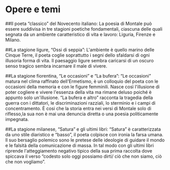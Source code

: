 # Opere e temi

##Il poeta “classico” del Novecento italiano:
La poesia di Montale può essere suddivisa in tre stagioni poetiche fondamentali, ciascuna delle quali segnata da un ambiente caratteristico di vita e lavoro: Liguria, Firenze e Milano.

##La stagione ligure, “Ossi di seppia”:
L'ambiente è quello marino delle Cinque Terre, il poeta coglie soprattutto i segni dello sfaldarsi di ogni illusoria forma di vita. Il paesaggio ligure sembra caricarsi di un oscuro senso tragico sembra incarnare il male di vivere.

##La stagione fiorentina, “Le occasioni” e “La bufera”:
“Le occasioni” matura nel clima raffinato dell'Ermetismo, è un colloquio del poeta con le occasioni della memoria e con le figure femminili. Nasce così l'illusione di poter cogliere e vivere l'essenza della vita ma rimane deluso poiché è appunto solo un'illusione. “La bufera e altro” racconta la tragedia della guerra con i dittatori, le discriminazioni razziali, lo sterminio e i campi di concentramento. È cosi che la storia entra nei versi di Montale solo di riflesso,la sua non è mai una denuncia diretta o una poesia politicamente impegnata.

##La stagione milanese, “Satura” e gli ultimi libri:
“Satura” è caratterizzata da uno stile diaristico e “basso”, il poeta colpisce con ironia la farsa umana. Il suo bersaglio polemico sono le pretese delle ideologie di guidare il mondo e le falsità della comunicazione di massa. In tal modo con gli ultimi libri riprende l'atteggiamento negativo tipico della sua prima raccolta dove spiccava il verso “codesto solo oggi possiamo dirti/ ciò che non siamo, ciò che non vogliamo”.
